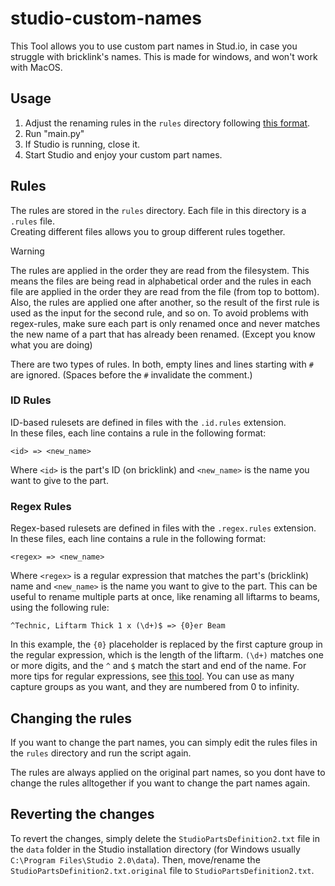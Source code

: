 # studio-custom-names

This Tool allows you to use custom part names in Stud.io, in case you struggle with bricklink's names.
This is made for windows, and won't work with MacOS.

## Usage

1. Adjust the renaming rules in the ``rules`` directory following [this format](#rules).
2. Run "main.py"
3. If Studio is running, close it.
4. Start Studio and enjoy your custom part names.

## Rules

The rules are stored in the ``rules`` directory. Each file in this directory is a ``.rules`` file.  
Creating different files allows you to group different rules together.  

> [!WARNING]
> The rules are applied in the order they are read from the filesystem.
> This means the files are being read in alphabetical order and the rules in each file are applied in the order they are read from the file (from top to bottom).
> Also, the rules are applied one after another, so the result of the first rule is used as the input for the second rule, and so on.
> To avoid problems with regex-rules, make sure each part is only renamed once and never matches the new name of a part that has already been renamed.
> (Except you know what you are doing)
  
There are two types of rules. In both, empty lines and lines starting with ``#`` are ignored. (Spaces before the ``#`` invalidate the comment.)

### ID Rules

ID-based rulesets are defined in files with the ``.id.rules`` extension.  
In these files, each line contains a rule in the following format:

```plaintext
<id> => <new_name>
```

Where ``<id>`` is the part's ID (on bricklink) and ``<new_name>`` is the name you want to give to the part.

### Regex Rules

Regex-based rulesets are defined in files with the ``.regex.rules`` extension.  
In these files, each line contains a rule in the following format:

```plaintext
<regex> => <new_name>
```

Where ``<regex>`` is a regular expression that matches the part's (bricklink) name and ``<new_name>`` is the name you want to give to the part.
This can be useful to rename multiple parts at once, like renaming all liftarms to beams, using the following rule:

```plaintext
^Technic, Liftarm Thick 1 x (\d+)$ => {0}er Beam
```

In this example, the ``{0}`` placeholder is replaced by the first capture group in the regular expression, which is the length of the liftarm. ``(\d+)`` matches one or more digits, and the ``^`` and ``$`` match the start and end of the name. For more tips for regular expressions, see [this tool](https://regex101.com).
You can use as many capture groups as you want, and they are numbered from 0 to infinity.

## Changing the rules

If you want to change the part names, you can simply edit the rules files in the ``rules`` directory and run the script again.

The rules are always applied on the original part names, so you dont have to change the rules alltogether if you want to change the part names again.

## Reverting the changes

To revert the changes, simply delete the ``StudioPartsDefinition2.txt`` file in the ``data`` folder in the Studio installation directory (for Windows usually ``C:\Program Files\Studio 2.0\data``).
Then, move/rename the ``StudioPartsDefinition2.txt.original`` file to ``StudioPartsDefinition2.txt``.
